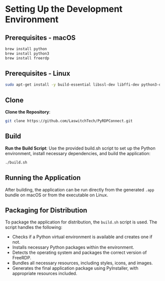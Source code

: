 # Setting Up the Development Environment

## Prerequisites - macOS
```sh
brew install python
brew install python3
brew install freerdp
```

## Prerequisites - Linux
```sh
sudo apt-get install -y build-essential libssl-dev libffi-dev python3-dev qt5-default qtbase5-dev qtchooser qt5-qmake qtbase5-dev-tools qttools5-dev-tools
```

## Clone
**Clone the Repository**:
```sh
git clone https://github.com/LaswitchTech/PyRDPConnect.git
```

## Build
**Run the Build Script**: Use the provided build.sh script to set up the Python environment, install necessary dependencies, and build the application:
```sh
./build.sh
```

## Running the Application
After building, the application can be run directly from the generated ``.app`` bundle on macOS or from the executable on Linux.

## Packaging for Distribution
To package the application for distribution, the ``build.sh`` script is used. The script handles the following:
  - Checks if a Python virtual environment is available and creates one if not.
  - Installs necessary Python packages within the environment.
  - Detects the operating system and packages the correct version of FreeRDP.
  - Bundles all necessary resources, including styles, icons, and images.
  - Generates the final application package using PyInstaller, with appropriate resources included.
